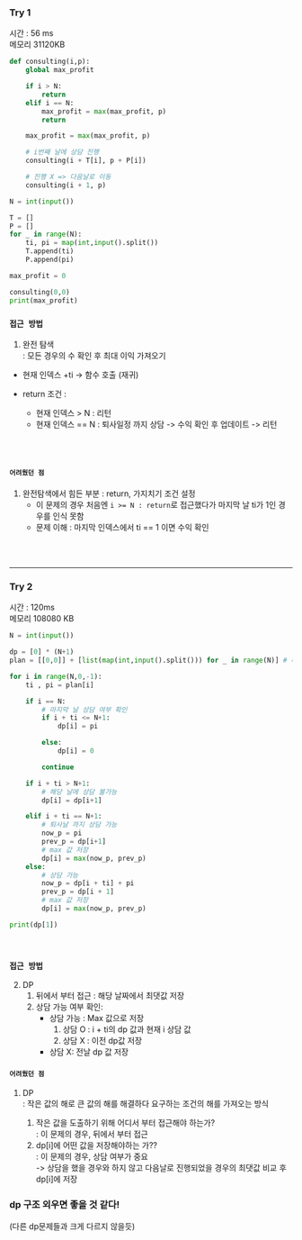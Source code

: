 ### Try 1

시간 : 56 ms   
메모리 31120KB

```py
def consulting(i,p):
    global max_profit

    if i > N:
        return
    elif i == N:
        max_profit = max(max_profit, p)
        return

    max_profit = max(max_profit, p)

    # i번째 날에 상담 진행
    consulting(i + T[i], p + P[i])

    # 진행 X => 다음날로 이동
    consulting(i + 1, p)

N = int(input())

T = []
P = []
for _ in range(N):
    ti, pi = map(int,input().split())
    T.append(ti)
    P.append(pi)

max_profit = 0

consulting(0,0)
print(max_profit)

```

### `접근 방법`

1. 완전 탐색  
    : 모든 경우의 수 확인 후 최대 이익 가져오기   

- 현재 인덱스 +ti -> 함수 호출 (재귀)   

- return 조건 :
    - 현재 인덱스 > N : 리턴
    - 현재 인덱스 == N : 퇴사일정 까지 상담 -> 수익 확인 후 업데이트 -> 리턴

<br><br>

#### `어려웠던 점`
1. 완전탐색에서 힘든 부분 : return, 가지치기 조건 설정   
    - 이 문제의 경우 처음엔 `i >= N : return`로 접근했다가 마지막 날 ti가 1인 경우를 인식 못함
    - 문제 이해 : 마지막 인덱스에서 ti == 1 이면 수익 확인   


<br><br>

------

### Try 2

시간 : 120ms  
메모리 108080 KB    




```py
N = int(input())

dp = [0] * (N+1)
plan = [[0,0]] + [list(map(int,input().split())) for _ in range(N)] # 더미 생성

for i in range(N,0,-1):
    ti , pi = plan[i]

    if i == N:
        # 마지막 날 상담 여부 확인
        if i + ti <= N+1:
            dp[i] = pi

        else:
            dp[i] = 0

        continue

    if i + ti > N+1:
        # 해당 날에 상담 불가능
        dp[i] = dp[i+1]

    elif i + ti == N+1:
        # 퇴사날 까지 상담 가능
        now_p = pi
        prev_p = dp[i+1]
        # max 값 저장
        dp[i] = max(now_p, prev_p)
    else:
        # 상담 가능
        now_p = dp[i + ti] + pi
        prev_p = dp[i + 1]
        # max 값 저장
        dp[i] = max(now_p, prev_p)

print(dp[1])
```
<br>

### `접근 방법`

2. DP
    1. 뒤에서 부터 접근 : 해당 날짜에서 최댓값 저장
    2. 상담 가능 여부 확인:
        - 상담 가능 : Max 값으로 저장
            1. 상담 O : i + ti의 dp 값과 현재 i 상담 값
            2. 상담 X : 이전 dp값 저장
        - 상담 X: 전날 dp 값 저장    



#### `어려웠던 점`    


1. DP  
    : 작은 값의 해로 큰 값의 해를 해결하다 요구하는 조건의 해를 가져오는 방식     

    1. 작은 값을 도출하기 위해 어디서 부터 접근해야 하는가?   
        : 이 문제의 경우, 뒤에서 부터 접근   
    2. dp[i]에 어떤 값을 저장해야하는 가??   
        : 이 문제의 경우, 상담 여부가 중요   
            -> 상담을 했을 경우와 하지 않고 다음날로 진행되었을 경우의 최댓값 비교 후 dp[i]에 저장   


### dp 구조 외우면 좋을 것 같다!
(다른 dp문제들과 크게 다르지 않을듯)
    